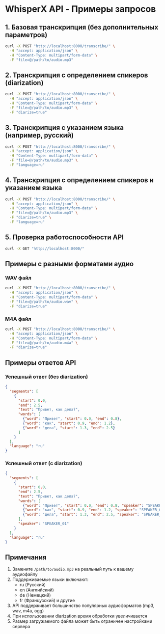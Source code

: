 # WhisperX API - Примеры запросов

## 1. Базовая транскрипция (без дополнительных параметров)
```bash
curl -X POST "http://localhost:8000/transcribe/" \
  -H "accept: application/json" \
  -H "Content-Type: multipart/form-data" \
  -F "file=@/path/to/audio.mp3"
```

## 2. Транскрипция с определением спикеров (diarization)
```bash
curl -X POST "http://localhost:8000/transcribe/" \
  -H "accept: application/json" \
  -H "Content-Type: multipart/form-data" \
  -F "file=@/path/to/audio.mp3" \
  -F "diarize=true"
```

## 3. Транскрипция с указанием языка (например, русский)
```bash
curl -X POST "http://localhost:8000/transcribe/" \
  -H "accept: application/json" \
  -H "Content-Type: multipart/form-data" \
  -F "file=@/path/to/audio.mp3" \
  -F "language=ru"
```

## 4. Транскрипция с определением спикеров и указанием языка
```bash
curl -X POST "http://localhost:8000/transcribe/" \
  -H "accept: application/json" \
  -H "Content-Type: multipart/form-data" \
  -F "file=@/path/to/audio.mp3" \
  -F "diarize=true" \
  -F "language=ru"
```

## 5. Проверка работоспособности API
```bash
curl -X GET "http://localhost:8000/"
```

## Примеры с разными форматами аудио

### WAV файл
```bash
curl -X POST "http://localhost:8000/transcribe/" \
  -H "accept: application/json" \
  -H "Content-Type: multipart/form-data" \
  -F "file=@/path/to/audio.wav" \
  -F "diarize=true"
```

### M4A файл
```bash
curl -X POST "http://localhost:8000/transcribe/" \
  -H "accept: application/json" \
  -H "Content-Type: multipart/form-data" \
  -F "file=@/path/to/audio.m4a" \
  -F "diarize=true"
```

## Примеры ответов API

### Успешный ответ (без diarization)
```json
{
  "segments": [
    {
      "start": 0.0,
      "end": 2.5,
      "text": "Привет, как дела?",
      "words": [
        {"word": "Привет", "start": 0.0, "end": 0.8},
        {"word": "как", "start": 0.9, "end": 1.2},
        {"word": "дела", "start": 1.3, "end": 2.5}
      ]
    }
  ],
  "language": "ru"
}
```

### Успешный ответ (с diarization)
```json
{
  "segments": [
    {
      "start": 0.0,
      "end": 2.5,
      "text": "Привет, как дела?",
      "words": [
        {"word": "Привет", "start": 0.0, "end": 0.8, "speaker": "SPEAKER_01"},
        {"word": "как", "start": 0.9, "end": 1.2, "speaker": "SPEAKER_01"},
        {"word": "дела", "start": 1.3, "end": 2.5, "speaker": "SPEAKER_01"}
      ],
      "speaker": "SPEAKER_01"
    }
  ],
  "language": "ru"
}
```

## Примечания

1. Замените `/path/to/audio.mp3` на реальный путь к вашему аудиофайлу
2. Поддерживаемые языки включают:
   - ru (Русский)
   - en (Английский)
   - de (Немецкий)
   - fr (Французский)
   и другие
3. API поддерживает большинство популярных аудиоформатов (mp3, wav, m4a, ogg)
4. При использовании diarization время обработки увеличивается
5. Размер загружаемого файла может быть ограничен настройками сервера 